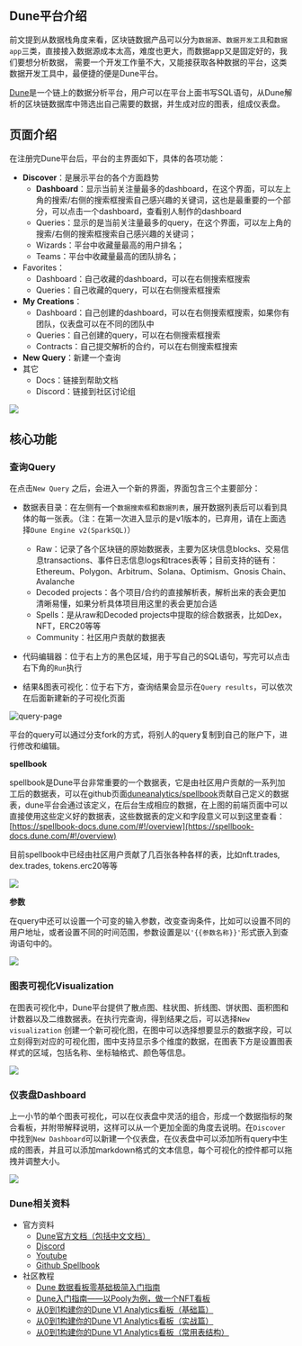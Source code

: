 ## Dune平台介绍
前文提到从数据栈角度来看，区块链数据产品可以分为`数据源`、`数据开发工具`和`数据app`三类，直接接入数据源成本太高，难度也更大，而数据app又是固定好的，我们要想分析数据，
需要一个开发工作量不大，又能接获取各种数据的平台，这类数据开发工具中，最便捷的便是Dune平台。

[Dune](https://dune.com/)是一个链上的数据分析平台，用户可以在平台上面书写SQL语句，从Dune解析的区块链数据库中筛选出自己需要的数据，并生成对应的图表，组成仪表盘。



## 页面介绍

在注册完Dune平台后，平台的主界面如下，具体的各项功能：

- **Discover**：是展示平台的各个方面趋势
  - **Dashboard**：显示当前关注量最多的dashboard，在这个界面，可以左上角的搜索/右侧的搜索框搜索自己感兴趣的关键词，这也是最重要的一个部分，可以点击一个dashboard，查看别人制作的dashboard
  - Queries：显示的是当前关注量最多的query，在这个界面，可以左上角的搜索/右侧的搜索框搜索自己感兴趣的关键词；
  - Wizards：平台中收藏量最高的用户排名；
  - Teams：平台中收藏量最高的团队排名；
- Favorites：
  - Dashboard：自己收藏的dashboard，可以在右侧搜索框搜索
  - Queries：自己收藏的query，可以在右侧搜索框搜索
- **My Creations**：
  - Dashboard：自己创建的dashboard，可以在右侧搜索框搜索，如果你有团队，仪表盘可以在不同的团队中
  - Queries：自己创建的query，可以在右侧搜索框搜索
  - Contracts：自己提交解析的合约，可以在右侧搜索框搜索
- **New Query**：新建一个查询
- 其它
  - Docs：链接到帮助文档
  - Discord：链接到社区讨论组

![](images/main-page.png)

## 核心功能

### 查询Query

在点击`New Query` 之后，会进入一个新的界面，界面包含三个主要部分：

- 数据表目录：在左侧有一个`数据搜索框`和`数据列表`，展开数据列表后可以看到具体的每一张表。（注：在第一次进入显示的是v1版本的，已弃用，请在上面选择`Dune Engine v2(SparkSQL)`）
  - Raw：记录了各个区块链的原始数据表，主要为区块信息blocks、交易信息transactions、事件日志信息logs和traces表等；目前支持的链有：Ethereum、Polygon、Arbitrum、Solana、Optimism、Gnosis Chain、Avalanche
  - Decoded projects：各个项目/合约的直接解析表，解析出来的表会更加清晰易懂，如果分析具体项目用这里的表会更加合适
  - Spells：是从raw和Decoded projects中提取的综合数据表，比如Dex，NFT，ERC20等等
  - Community：社区用户贡献的数据表

- 代码编辑器：位于右上方的黑色区域，用于写自己的SQL语句，写完可以点击右下角的`Run`执行
- 结果&图表可视化：位于右下方，查询结果会显示在`Query results`，可以依次在后面新建新的子可视化页面

![query-page](images/query-page.png)

平台的query可以通过分支fork的方式，将别人的query复制到自己的账户下，进行修改和编辑。

**spellbook**

spellbook是Dune平台非常重要的一个数据表，它是由社区用户贡献的一系列加工后的数据表，可以在github页面[duneanalytics/spellbook](https://github.com/duneanalytics/spellbook)贡献自己定义的数据表，dune平台会通过该定义，在后台生成相应的数据，在上图的前端页面中可以直接使用这些定义好的数据表，这些数据表的定义和字段意义可以到这里查看：[https://spellbook-docs.dune.com/#!/overview](https://spellbook-docs.dune.com/#!/overview)

目前spellbook中已经由社区用户贡献了几百张各种各样的表，比如nft.trades, dex.trades, tokens.erc20等等

![](images/spellbook.png)

**参数**

在query中还可以设置一个可变的输入参数，改变查询条件，比如可以设置不同的用户地址，或者设置不同的时间范围，参数设置是以`'{{参数名称}}'`形式嵌入到查询语句中的。

![](images/query-params.png)

### 图表可视化Visualization

在图表可视化中，Dune平台提供了散点图、柱状图、折线图、饼状图、面积图和计数器以及二维数据表。在执行完查询，得到结果之后，可以选择`New visualization` 创建一个新可视化图，在图中可以选择想要显示的数据字段，可以立刻得到对应的可视化图，图中支持显示多个维度的数据，在图表下方是设置图表样式的区域，包括名称、坐标轴格式、颜色等信息。

![](images/visualization.png)

 ### 仪表盘Dashboard

上一小节的单个图表可视化，可以在仪表盘中灵活的组合，形成一个数据指标的聚合看板，并附带解释说明，这样可以从一个更加全面的角度去说明。在`Discover`中找到`New Dashboard`可以新建一个仪表盘，在仪表盘中可以添加所有query中生成的图表，并且可以添加markdown格式的文本信息，每个可视化的控件都可以拖拽并调整大小。



![](images/dashboard.png)


### Dune相关资料
- 官方资料
  - [Dune官方文档（包括中文文档）](https://dune.com/docs/)
  - [Discord](https://discord.com/invite/ErrzwBz)
  - [Youtube](https://www.youtube.com/channel/UCPrm9d2hLd_YxSExH7oRyAg)
  - [Github Spellbook](https://github.com/duneanalytics/spellbook)
- 社区教程
  - [Dune 数据看板零基础极简入门指南](https://twitter.com/gm365/status/1525013340459716608)
  - [Dune入门指南——以Pooly为例，做一个NFT看板](https://mirror.xyz/0xa741296A1E9DDc3D6Cf431B73C6225cFb5F6693a/iVzr5bGcGKKCzuvl902P05xo7fxc2qWfqfIHwmCXDI4)
  - [从0到1构建你的Dune V1 Analytics看板（基础篇）](https://mirror.xyz/0xbi.eth/6cbedGOx0GwZdvuxHeyTAgn333jaT34y-2qryvh8Fio)
  - [从0到1构建你的Dune V1 Analytics看板（实战篇）](https://mirror.xyz/0xbi.eth/603BIaKXn7s2_7A84oayY_Fn5XUPh6zDsv2OlQTdzCg)
  - [从0到1构建你的Dune V1 Analytics看板（常用表结构）](https://mirror.xyz/0xbi.eth/uSr336PzXtqMuE_LPBewbJ1CHN2oUs40-TDET2rnkqU)
